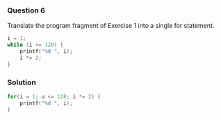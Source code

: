 ### Question 6

Translate the program fragment of Exercise 1 into a single for statement.

```c
i = 1;
while (i <= 128) {
    printf("%d ", i);
    i *= 2;
}
```

### Solution

```c
for(i = 1; u <= 128; i *= 2) {
    printf("%d ", i);
}
```
